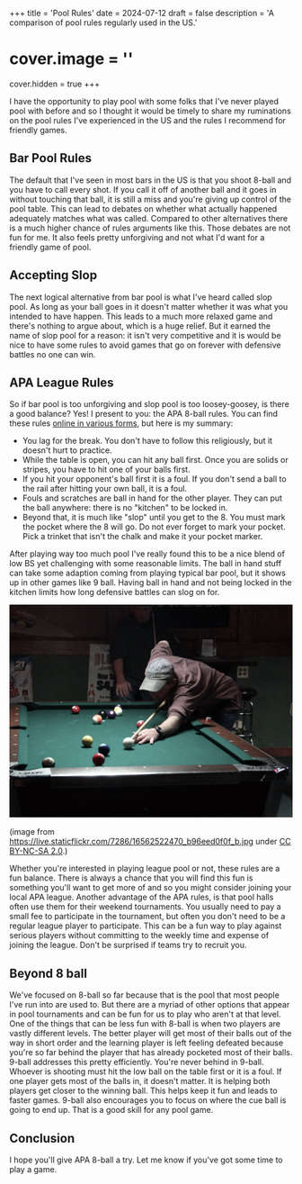 +++
title = 'Pool Rules'
date = 2024-07-12
draft = false
description = 'A comparison of pool rules regularly used in the US.'
# cover.image = ''
cover.hidden = true
+++

I have the opportunity to play pool with some folks that I've
never played pool with before and so I thought it would be timely
to share my ruminations on the pool rules I've experienced
in the US and the rules I recommend for friendly games.

## Bar Pool Rules

The default that I've seen in most bars in the US is that you
shoot 8-ball and you have to
call every shot.  If you call it off of another ball and it goes in
without touching that ball, it is still a miss and you're giving up
control of the pool table.  This can lead to debates on whether
what actually happened adequately matches what was called.  Compared
to other alternatives there is a much higher chance of rules
arguments like this.  Those debates are not fun for me.
It also feels pretty unforgiving and not what
I'd want for a friendly game of pool.

## Accepting Slop

The next logical alternative from bar pool is what I've heard called
slop pool.  As long as your ball goes in it doesn't matter whether
it was what you intended to have happen.  This leads to a much more
relaxed game and there's nothing to argue about, which is a huge
relief.  But it earned the name of slop pool for a reason: it
isn't very competitive and it is would be nice to have some rules
to avoid games that go on forever with defensive battles no one
can win.

## APA League Rules

So if bar pool is too unforgiving and slop pool is too
loosey-goosey, is there a good balance?  Yes!  I present to you:
the APA 8-ball rules.  You can find these rules
[online in various forms](https://www.unlv.edu/sites/default/files/page_files/27/CampusRec_BilliardsRules.pdf), but here is my summary:

* You lag for the break.  You don't have to follow this religiously, but it doesn't hurt to practice.
* While the table is open, you can hit any ball first.  Once you are solids or stripes, you have to hit one of your balls first.
* If you hit your opponent's ball first it is a foul.  If you don't send a ball to the rail after hitting your own ball, it is a foul.
* Fouls and scratches are ball in hand for the other player.  They can put the ball anywhere: there is no "kitchen" to be locked in.
* Beyond that, it is much like "slop" until you get to the 8.  You must mark the pocket where the 8 will go.  Do not ever forget to mark your pocket.  Pick a trinket that isn't the chalk and make it your pocket marker.

After playing way too much pool I've really found this to be a
nice blend of low BS yet challenging with some reasonable limits.
The ball in hand stuff can take some adaption coming from
playing typical bar pool, but it shows up in other games like
9 ball.  Having ball in hand and not being locked in the kitchen
limits how long defensive battles can slog on for.

![APA player on a bar pool table](2024-07-12-pool-rules.jpg)

(image from https://live.staticflickr.com/7286/16562522470_b96eed0f0f_b.jpg
under [CC BY-NC-SA 2.0](https://creativecommons.org/licenses/by-nc-sa/2.0/).)

Whether you're interested in playing league pool or not, these rules
are a fun balance.  There is always a chance that you will find
this fun is something you'll want to get more of and so you might
consider joining your local APA league.  Another advantage of the
APA rules, is that pool halls often use them for their weekend
tournaments.  You usually need to pay a small fee to participate
in the tournament, but often you don't need to be a regular league
player to participate.  This can be a fun way to play against
serious players without committing to the weekly time and
expense of joining the league.  Don't be surprised if teams try
to recruit you.

## Beyond 8 ball

We've focused on 8-ball so far because that is the pool that most
people I've run into are used to.  But there are a myriad of other
options that appear in pool tournaments and can be fun for us to
play who aren't at that level.  One of the things that can be less
fun with 8-ball is when two players are vastly different levels.
The better player will get most of their balls out of the way in
short order and the learning player is left feeling defeated
because you're so far behind the player that has already pocketed
most of their balls.  9-ball addresses this pretty efficiently.
You're never behind in 9-ball.  Whoever is shooting must hit the
low ball on the table first or it is a foul.  If one player
gets most of the balls in, it doesn't matter.  It is helping
both players get closer to the winning ball.  This helps keep it
fun and leads to faster games.  9-ball also encourages you to focus
on where the cue ball is going to end up.  That is a good skill
for any pool game.

## Conclusion

I hope you'll give APA 8-ball a try.  Let me know if you've got
some time to play a game.
